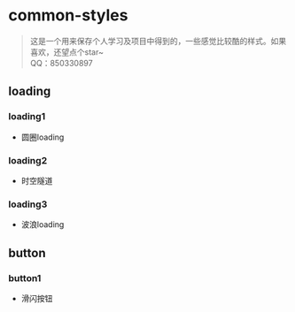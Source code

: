 # common-styles
> 这是一个用来保存个人学习及项目中得到的，一些感觉比较酷的样式。如果喜欢，还望点个star~<br>
> QQ：850330897

## loading
### loading1
* 圆圈loading
### loading2
* 时空隧道
### loading3
* 波浪loading

## button
### button1
* 滑闪按钮